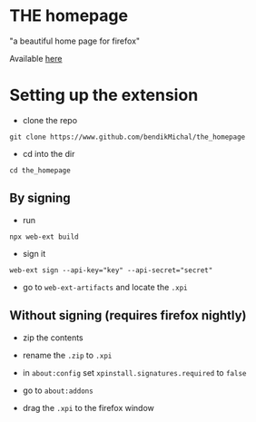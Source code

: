 
# THE homepage
"a beautiful home page for firefox"

Available [here](https://addons.mozilla.org/en-US/firefox/addon/the-homepage/)

# Setting up the extension
- clone the repo
```
git clone https://www.github.com/bendikMichal/the_homepage
```
- cd into the dir
```
cd the_homepage
```

## By signing
- run
```
npx web-ext build
```
- sign it
```
web-ext sign --api-key="key" --api-secret="secret"
```
- go to `web-ext-artifacts` and locate the `.xpi`

## Without signing (requires firefox nightly)
- zip the contents
- rename the `.zip` to `.xpi`
- in `about:config` set `xpinstall.signatures.required` to `false`

- go to `about:addons`
- drag the `.xpi` to the firefox window

